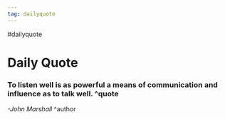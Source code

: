 ```yaml
---
tag: dailyquote
---
```


#dailyquote

# Daily Quote

### To listen well is as powerful a means of communication and influence as to talk well. ^quote
*-John Marshall* ^author
